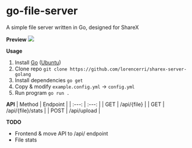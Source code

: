 # go-file-server

A simple file server written in Go, designed for ShareX

**Preview**
![](https://i.imgur.com/IyUO5D2.gif)

**Usage**

1. Install [Go](https://go.dev) ([Ubuntu](https://github.com/golang/go/wiki/Ubuntu))
2. Clone repo `git clone https://github.com/lorencerri/sharex-server-golang`
3. Install dependencies `go get`
4. Copy & modify `example.config.yml` -> `config.yml`
5. Run program `go run .`

**API**
| Method | Endpoint |
| :---: | :---: |
| GET | /api/{file} |
| GET | /api/{file}/stats |
| POST | /api/upload |

**TODO**

-   Frontend & move API to /api/ endpoint
-   File stats
